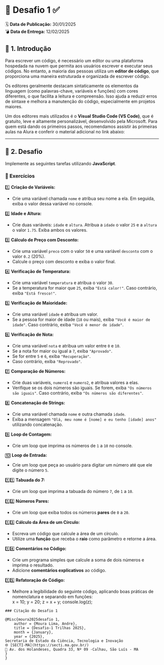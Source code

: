 # 🚀 Desafio 1 ✅  

🗓️ **Data de Publicação:** 30/01/2025  
💣 **Data de Entrega:** 12/02/2025  

## 📖 1. Introdução  

Para escrever um código, é necessário um editor ou uma plataforma hospedada na nuvem que permita aos usuários escrever e executar seus códigos. No entanto, a maioria das pessoas utiliza um **editor de código**, que proporciona uma maneira estruturada e organizada de escrever código.  

Os editores geralmente destacam sintaticamente os elementos da linguagem (como palavras-chave, variáveis e funções) com cores diferentes, o que facilita a leitura e compreensão. Isso ajuda a reduzir erros de sintaxe e melhora a manutenção do código, especialmente em projetos maiores.  

Um dos editores mais utilizados é o **Visual Studio Code (VS Code)**, que é gratuito, leve e altamente personalizável, desenvolvido pela Microsoft. Para quem está dando os primeiros passos, recomendamos assistir às primeiras aulas na Alura e conferir o material adicional no link abaixo:  

---

## 🎯 2. Desafio  

Implemente as seguintes tarefas utilizando **JavaScript**.  

### 📝 Exercícios  

1️⃣ **Criação de Variáveis:**  
- Crie uma variável chamada `nome` e atribua seu nome a ela. Em seguida, exiba o valor dessa variável no console.  

2️⃣ **Idade e Altura:**  
- Crie duas variáveis: `idade` e `altura`. Atribua a `idade` o valor `25` e a `altura` o valor `1.75`. Exiba ambos os valores.  

3️⃣ **Cálculo de Preço com Desconto:**  
- Crie uma variável `preco` com o valor `50` e uma variável `desconto` com o valor `0.2` (20%).  
- Calcule o preço com desconto e exiba o valor final.  

4️⃣ **Verificação de Temperatura:**  
- Crie uma variável `temperatura` e atribua o valor `30`.  
- Se a temperatura for maior que `25`, exiba `"Está calor!"`. Caso contrário, exiba `"Está fresco!"`.  

5️⃣ **Verificação de Maioridade:**  
- Crie uma variável `idade` e atribua um valor.  
- Se a pessoa for maior de idade (`18` ou mais), exiba `"Você é maior de idade"`. Caso contrário, exiba `"Você é menor de idade"`.  

6️⃣ **Verificação de Nota:**  
- Crie uma variável `nota` e atribua um valor entre `0` e `10`.  
- Se a nota for maior ou igual a `7`, exiba `"Aprovado"`.  
- Se for entre `5` e `6`, exiba `"Recuperação"`.  
- Caso contrário, exiba `"Reprovado"`.  

7️⃣ **Comparação de Números:**  
- Crie duas variáveis, `numero1` e `numero2`, e atribua valores a elas.  
- Verifique se os dois números são iguais. Se forem, exiba `"Os números são iguais"`. Caso contrário, exiba `"Os números são diferentes"`.  

8️⃣ **Concatenação de Strings:**  
- Crie uma variável chamada `nome` e outra chamada `idade`.  
- Exiba a mensagem `"Olá, meu nome é [nome] e eu tenho [idade] anos"` utilizando concatenação.  

9️⃣ **Loop de Contagem:**  
- Crie um loop que imprima os números de `1` a `10` no console.  

🔟 **Loop de Entrada:**  
- Crie um loop que peça ao usuário para digitar um número até que ele digite o número `5`.  

1️⃣1️⃣ **Tabuada do 7:**  
- Crie um loop que imprima a tabuada do número `7`, de `1` a `10`.  

1️⃣2️⃣ **Números Pares:**  
- Crie um loop que exiba todos os números **pares** de `0` a `20`.  

1️⃣3️⃣ **Cálculo da Área de um Círculo:**  
- Escreva um código que calcule a área de um círculo.  
- Utilize uma **função** que receba o **raio** como parâmetro e retorne a área.  

1️⃣4️⃣ **Comentários no Código:**  
- Crie um programa simples que calcule a soma de dois números e imprima o resultado.  
- Adicione **comentários explicativos** ao código.  

1️⃣5️⃣ **Refatoração de Código:**  
- Melhore a legibilidade do seguinte código, aplicando boas práticas de nomenclatura e separando em funções:  
x = 10;
y = 20;
z = x + y;
console.log(z);


```
### Citação do Desafio 1

@Misc{moura2025desafio 1,
    author = {Moura Lima, Andre},
    title = {Desafio-1 Trilhas 2025},
    month = {January},
    year = {2025}, 
Secretaria de Estado da Ciência, Tecnologia e Inovação  
🌐 [SECTI-MA](https://secti.ma.gov.br/)  
📍 Av. dos Holandeses, Quadra 33, Nº 09 -Calhau, São Luís - MA
}
}

